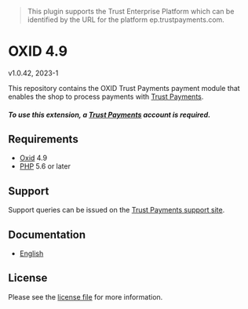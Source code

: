> This plugin supports the Trust Enterprise Platform which can be identified by the URL for the platform ep.trustpayments.com.

# OXID 4.9

v1.0.42, 2023-1

This repository contains the OXID  Trust Payments payment module that enables the shop to process payments with [Trust Payments](https://www.trustpayments.com/).

##### To use this extension, a [Trust Payments](https://ep.trustpayments.com/user/signup)  account is required.

## Requirements

* [Oxid](https://www.oxid-esales.com/) 4.9
* [PHP](http://php.net/) 5.6 or later

## Support

Support queries can be issued on the [Trust Payments support site](https://www.trustpayments.com/contact-us/).

## Documentation

* [English](https://plugin-documentation.ep.trustpayments.com/TrustPayments/oxid-4.9/1.0.42/docs/en/documentation.html)

## License

Please see the [license file](https://github.com/TrustPayments/oxid-4.9/blob/1.0.42/LICENSE) for more information.